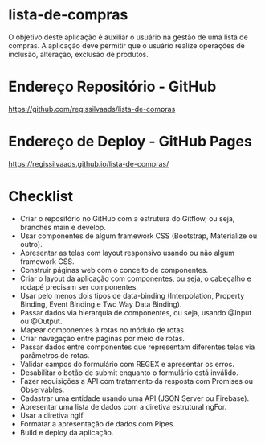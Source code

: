 # lista-de-compras
O objetivo deste aplicação é auxiliar o usuário na gestão de uma lista de compras. A aplicação deve permitir que o usuário realize operações de inclusão, alteração, exclusão de produtos.
# Endereço Repositório - GitHub
https://github.com/regissilvaads/lista-de-compras
# Endereço de Deploy - GitHub Pages
https://regissilvaads.github.io/lista-de-compras/
# Checklist
- Criar o repositório no GitHub com a estrutura do Gitflow, ou seja, branches main e develop.
- Usar componentes de algum framework CSS (Bootstrap, Materialize ou outro).
- Apresentar as telas com layout responsivo usando ou não algum framework CSS.
- Construir páginas web com o conceito de componentes. 
- Criar o layout da aplicação com componentes, ou seja, o cabeçalho e rodapé precisam ser componentes.
- Usar pelo menos dois tipos de data-binding (Interpolation, Property Binding, Event Binding e Two Way Data Binding).
- Passar dados via hierarquia de componentes, ou seja, usando @Input ou @Output.
- Mapear componentes à rotas no módulo de rotas.
- Criar navegação entre páginas por meio de rotas.
- Passar dados entre componentes que representam diferentes telas via parâmetros de rotas.
- Validar campos do formulário com REGEX e apresentar os erros.
- Desabilitar o botão de submit enquanto o formulário está inválido.
- Fazer requisições a API com tratamento da resposta com Promises ou Observables.
- Cadastrar uma entidade usando uma API (JSON Server ou Firebase).
- Apresentar uma lista de dados com a diretiva estrutural ngFor.
- Usar a diretiva ngIf
- Formatar a apresentação de dados com Pipes.
- Build e deploy da aplicação.
